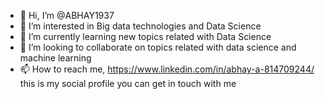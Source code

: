 - 👋 Hi, I’m @ABHAY1937
- 👀 I’m interested in Big data technologies and Data Science
- 🌱 I’m currently learning new topics related with Data Science
- 💞️ I’m looking to collaborate on topics related with data science and machine learning
- 📫 How to reach me, https://www.linkedin.com/in/abhay-a-814709244/  this is my social profile you can get in touch with me 

<!---
ABHAY1937/ABHAY1937 is a ✨ special ✨ repository because its `README.md` (this file) appears on your GitHub profile.
You can click the Preview link to take a look at your changes.
--->
